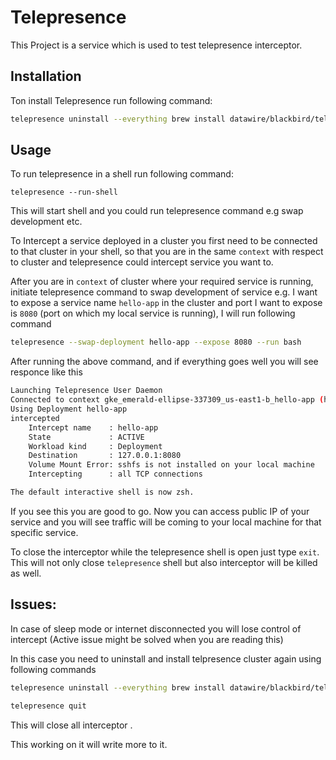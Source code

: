 

# Telepresence

This Project is a service which is used to test telepresence interceptor.


## Installation


Ton install Telepresence run following command:


```bash
telepresence uninstall --everything brew install datawire/blackbird/telepresence
```


## Usage


To run telepresence in a shell run following command:

```node
telepresence --run-shell
```

 
This will start shell and you could run telepresence command e.g swap development etc.


To Intercept a service deployed in a cluster you first need to be connected to that cluster in your shell, so that you are in the same `context` with respect to cluster and telepresence could intercept service you want to.

After you are in `context` of cluster where your required service is running, initiate telepresence command to swap development of service e.g. I want to expose a service name `hello-app` in the cluster and port I want to expose is `8080` (port on which my local service is running), I will run following command

```bash
telepresence --swap-deployment hello-app --expose 8080 --run bash
```

After running the above command, and if everything goes well you will see responce like this 

```bash
Launching Telepresence User Daemon
Connected to context gke_emerald-ellipse-337309_us-east1-b_hello-app (https://34.75.119.76)
Using Deployment hello-app
intercepted
    Intercept name    : hello-app
    State             : ACTIVE
    Workload kind     : Deployment
    Destination       : 127.0.0.1:8080
    Volume Mount Error: sshfs is not installed on your local machine
    Intercepting      : all TCP connections

The default interactive shell is now zsh.
```

If you see this you are good to go. Now you can access public IP of your service and you will see traffic will be coming to your local machine for that specific service.

To close the interceptor while the telepresence shell is open just type `exit`. This will not only close `telepresence` shell but also interceptor will be killed as well.

## Issues:

In case of sleep mode or internet disconnected you will lose control of intercept (Active issue might be solved when you are reading this)

In this case you need to uninstall and install telpresence cluster again using following commands

```bash
telepresence uninstall --everything brew install datawire/blackbird/telepresence

telepresence quit
```
This will close all interceptor .

This working on it will write more to it. 


